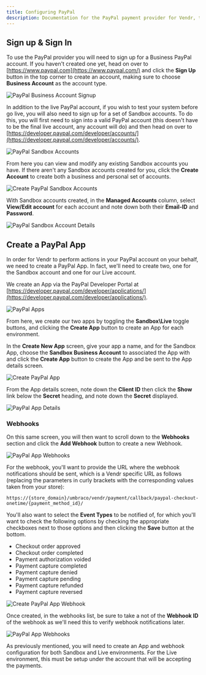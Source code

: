 ```yaml
---
title: Configuring PayPal
description: Documentation for the PayPal payment provider for Vendr, the eCommerce solution for Umbraco v8+
---
```


## Sign up & Sign In  

To use the PayPal provider you will need to sign up for a Business PayPal account. If you haven't created one yet, head on over to [https://www.paypal.com](https://www.paypal.com/) and click the **Sign Up** button in the top corner to create an account, making sure to choose **Business Account** as the account type.

![PayPal Business Account Signup](~/assets/images/screenshots/paypal/signup_business_account.png)

In addition to the live PayPal account, if you wish to test your system before go live, you will also need to sign up for a set of Sandbox accounts. To do this, you will first need to sign into a valid PayPal account (this doesn't have to be the final live account, any account will do) and then head on over to [https://developer.paypal.com/developer/accounts/](https://developer.paypal.com/developer/accounts/).

![PayPal Sandbox Accounts](~/assets/images/screenshots/paypal/sandbox_accounts.png)

From here you can view and modify any existing Sandbox accounts you have. If there aren't any Sandbox accounts created for you, click the **Create Account** to create both a business and personal set of accounts.

![Create PayPal Sandbox Accounts](~/assets/images/screenshots/paypal/create_sandbox_accounts.png)

With Sandbox accounts created, in the **Managed Accounts** column, select **View/Edit account** for each account and note down both their **Email-ID** and **Password**.

![PayPal Sandbox Account Details](~/assets/images/screenshots/paypal/sandbox_account_details.png)

## Create a PayPal App

In order for Vendr to perform actions in your PayPal account on your behalf, we need to create a PayPal App. In fact, we'll need to create two, one for the Sandbox account and one for our Live account. 

We create an App via the PayPal Developer Portal at [https://developer.paypal.com/developer/applications/](https://developer.paypal.com/developer/applications/).

![PayPal Apps](~/assets/images/screenshots/paypal/applications.png)

From here, we create our two apps by toggling the **Sandbox\Live** toggle buttons, and clicking the **Create App** button to create an App for each environment. 

In the **Create New App** screen, give your app a name, and for the Sandbox App, choose the **Sandbox Business Account** to associated the App with and click the **Create App** button to create the App and be sent to the App details screen.

![Create PayPal App](~/assets/images/screenshots/paypal/create_application.png)

From the App details screen, note down the **Client ID** then click the **Show** link below the **Secret** heading, and note down the **Secret** displayed.

![PayPal App Details](~/assets/images/screenshots/paypal/application_details.png)

### Webhooks

On this same screen, you will then want to scroll down to the **Webhooks** section and click the **Add Webhook** button to create a new Webhook.

![PayPal App Webhooks](~/assets/images/screenshots/paypal/webhooks.png)

For the webhook, you'll want to provide the URL where the webhook notifications should be sent, which is a Vendr specific URL as follows (replacing the parameters in curly brackets with the corresponding values taken from your store):

````
https://{store_domain}/umbraco/vendr/payment/callback/paypal-checkout-onetime/{payment_method_id}/
````

You'll also want to select the **Event Types** to be notified of, for which you'll want to check the following options by checking the appropriate checkboxes next to those options and then clicking the **Save** button at the bottom.

* Checkout order approved
* Checkout order completed
* Payment authorization voided
* Payment capture completed
* Payment capture denied
* Payment capture pending
* Payment capture refunded
* Payment capture reversed

![Create PayPal App Webhook](~/assets/images/screenshots/paypal/sandbox_webhook.png)

Once created, in the webhooks list, be sure to take a not of the **Webhook ID** of the webhook as we'll need this to verify webhook notifications later.

![PayPal App Webhooks](~/assets/images/screenshots/paypal/webhooks2.png)

As previously mentioned, you will need to create an App and webhook configuration for both Sandbox and Live environments. For the Live environment, this must be setup under the account that will be accepting the payments.